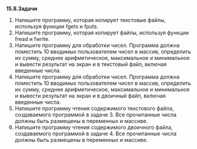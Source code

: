 <p><strong>15.8.Задачи</strong>
</p>
<ol>
	<li>Напишите программу, которая копирует текстовые файлы, используя функции fgets и fputs. </li>
	<li>Напишите программу, которая копирует файлы, используя функции fread и fwrite.</li>
	<li>Напишите программу для обработки чисел. Программа должна поместить 10 вводимых пользователем чисел в массив, определить их сумму, среднее арифметическое, максимальное и минимальное и вывести результат на экран и в текстовый файл, включая введенные числа.</li>
	<li>Напишите программу для обработки чисел. Программа должна поместить 10 вводимых пользователем чисел в массив, определить их сумму, среднее арифметическое, максимальное и минимальное и вывести результат на экран и в двоичный файл, включая введенные числа. </li>
	<li>Напишите программу чтения содержимого текстового файла, создаваемого программой в задаче 3. Все прочитанные числа должны быть размещены в переменных и массиве.</li>
	<li>Напишите программу чтения содержимого двоичного файла, создаваемого программой в задаче 4. Все прочитанные числа должны быть размещены в переменных и массиве.</li>
</ol>